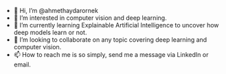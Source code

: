 - 👋 Hi, I’m @ahmethaydarornek
- 👀 I’m interested in computer vision and deep learning.
- 🌱 I’m currently learning Explainable Artificial Intelligence to uncover how deep models learn or not.
- 💞️ I’m looking to collaborate on any topic covering deep learning and computer vision.
- 📫 How to reach me is so simply, send me a message via LinkedIn or email.

<!---
ahmethaydarornek/ahmethaydarornek is a ✨ special ✨ repository because its `README.md` (this file) appears on your GitHub profile.
You can click the Preview link to take a look at your changes.
--->
